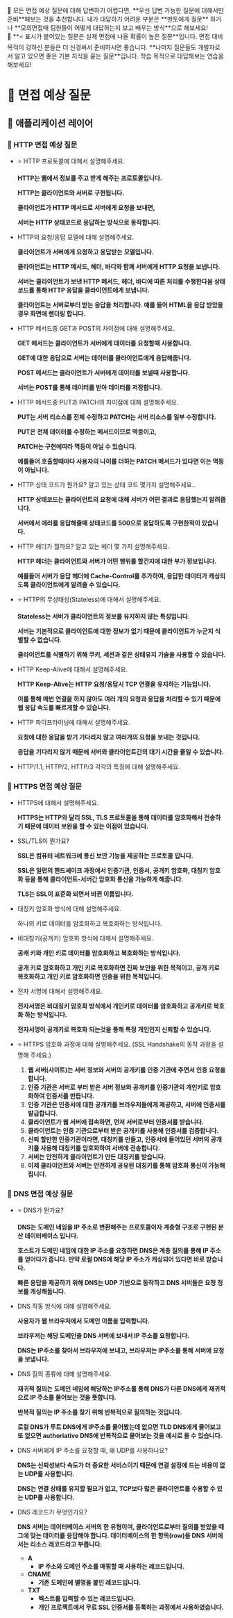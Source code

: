 <aside>
💭 모든 면접 예상 질문에 대해 답변하기 어렵다면, **우선 답변 가능한 질문에 대해서만 준비**해보는 것을 추천합니다. 내가 대답하기 어려운 부분은 **멘토에게 질문** 하거나 **모의면접때 팀원들이 어떻게 대답하는지 보고 배우는 방식**으로 해보세요!

</aside>

<aside>
🚨 **⭐️ 표시가 붙어있는 질문은 실제 면접에 나올 확률이 높은 질문**입니다. 면접 대비 목적이 강하신 분들은 더 신경써서 준비하시면 좋습니다. **나머지 질문들도 개발자로서 알고 있으면 좋은 기본 지식을 묻는 질문**입니다. 학습 목적으로 대답해보는 연습을 해보세요!

</aside>

# 📝 면접 예상 질문

## 📌 애플리케이션 레이어

### 📎 HTTP 면접 예상 질문

- ⭐️ HTTP 프로토콜에 대해서 설명해주세요.
    
    **HTTP는 웹에서 정보를 주고 받게 해주는 프로토콜입니다.**
    
    **HTTP는 클라이언트와 서버로 구현됩니다.**
    
    **클라이언트가 HTTP 메서드로 서버에게 요청을 보내면,**
    
    **서버는 HTTP 상태코드로 응답하는 방식으로 동작합니다.**
    
- HTTP의 요청/응답 모델에 대해 설명해주세요.
    
    **클라이언트가 서버에게 요청하고 응답받는 모델입니다.**
    
    **클라이언트는 HTTP 메서드, 헤더, 바디와 함께 서버에게 HTTP 요청을 보냅니다.**
    
    **서버는 클라이언트가 보낸 HTTP 메서드, 헤더, 바디에 따른 처리를 수행한다음 상태코드를 통해 HTTP 응답을 클라이언트에게 보냅니다.** 
    
    **클라이언트는 서버로부터 받는 응답을 처리합니다. 예를 들어 HTML을 응답 받았을 경우 화면에 렌더링 합니다.**
    
- HTTP 메서드중 GET과 POST의 차이점에 대해 설명해주세요.
    
    **GET 메서드는 클라이언트가 서버에게 데이터를 요청할때 사용합니다.** 
    
    **GET에 대한 응답으로 서버는 데이터를 클라이언트에게 응답해줍니다.**
    
    **POST 메서드는 클라이언트가 서버에게 데이터를 보낼때 사용합니다.** 
    
    **서버는 POST를 통해 데이터를 받아 데이터를 저장합니다.**
    
- HTTP 메서드중 PUT과 PATCH의 차이점에 대해 설명해주세요.
    
    **PUT는 서버 리소스를 전체 수정하고 PATCH는 서버 리소스를 일부 수정합니다.**
    
    **PUT은 전체 데이터를 수정하는 메서드이므로 멱등이고,**
    
    **PATCH는 구현에따라 멱등이 아닐 수 있습니다.** 
    
    **예를들어 호출할때마다 사용자의 나이를 더하는 PATCH 메서드가 있다면 이는 멱등이 아닙니다.**
    
- HTTP 상태 코드가 뭔가요? 알고 있는 상태 코드 몇가지 설명해주세요..
    
    **HTTP 상태코드는 클라이언트의 요청에 대해 서버가 어떤 결과로 응답했는지 알려줍니다.**
    
    **서버에서 에러를 응답해줄때 상태코드를 500으로 응답하도록 구현한적이 있습니다.**
    
- HTTP 헤더가 뭘까요? 알고 있는 헤더 몇 가지 설명해주세요.
    
    **HTTP 헤더는 클라이언트와 서버가 어떤 행위를 할건지에 대한 부가 정보입니다.** 
    
    **예를들어 서버가 응답 헤더에 Cache-Control를 추가하여, 응답한 데이터가 캐싱되도록 클라이언트에게 알려줄 수 있습니다.** 
    
- ⭐️ HTTP의 무상태성(Stateless)에 대해서 설명해주세요.
    
    **Stateless는 서버가 클라이언트의 정보를 유지하지 않는 특성입니다.**
    
    **서버는 기본적으로 클라이언트에 대한 정보가 없기 때문에 클라이언트가 누군지 식별할 수 없습니다.**
    
    **클라이언트를 식별하기 위해 쿠키, 세션과 같은 상태유지 기술을 사용할 수 있습니다.**
    
- HTTP Keep-Alive에 대해서 설명해주세요.
    
    **HTTP Keep-Alive는 HTTP 요청/응답시 TCP 연결을 유지하는 기능입니다.**
    
    **이를 통해 매번 연결을 하지 않아도 여러 개의 요청과 응답을 처리할 수 있기 때문에 웹 응답 속도를 빠르게할 수 있습니다.**
    
- HTTP 파이프라이닝에 대해서 설명해주세요.
    
    **요청에 대한 응답을 받기 기다리지 않고 여러개의 요청을 보내는 것입니다.**
    
    **응답을 기다리지 않기 때문에 서버와 클라이언트간의 대기 시간을 줄일 수 있습니다.**
    
- HTTP/1.1, HTTP/2, HTTP/3 각각의 특징에 대해 설명해주세요.

### 📎 HTTPS 면접 예상 질문

- HTTPS에 대해서 설명해주세요.
    
    **HTTPS는 HTTP와 달리 SSL, TLS 프로토콜을 통해 데이터를 암호화해서 전송하기 때문에 데이터 보완을 할 수 있는 이점이 있습니다.**
    
- SSL/TLS이 뭔가요?
    
    **SSL은 컴퓨터 네트워크에 통신 보안 기능을 제공하는 프로토콜 입니다.**
    
    **SSL은 일련의 핸드셰이크 과정에서 인증기관, 인증서, 공개키 암호화, 대칭키 암호화 등을 통해 클라이언트-서버간 암호화 통신을 가능하게 해줍니다.** 
    
    **TLS는 SSL이 표준화 되면서 바뀐 이름입니다.**
    
- 대칭키 암호화 방식에 대해 설명해주세요.
    
    하나의 키로 데이터를 암호화하고 복호화하는 방식입니다.
    
- 비대칭키(공개키) 암호화 방식에 대해서 설명해주세요.
    
    **공캐 키와 개인 키로 데이터를 암호화하고 복호화하는 방식입니다.**
    
    **공개 키로 암호화하고 개인 키로 복호화하면 진짜 보안을 위한 목적이고, 공개 키로 복호화하고 개인 키로 암호화하면 인증을 위한 목적입니다.**
    
- 전자 서명에 대해서 설명해주세요.
    
    **전자서명은 비대칭키 암호화 방식에서 개인키로 데이터를 암호화하고 공개키로 복호화 하는 방식입니다.**
    
    **전자서명이 공개키로 복호화 되는것을 통해 특정 개인인지 신뢰할 수 있습니다.**
    
- ⭐️ HTTPS 암호화 과정에 대해 설명해주세요. (SSL Handshake의 동작 과정을 설명해 주세요.)
    1. **웹 서버(사이트)는 서버 정보와 서버의 공개키를 인증 기관에 주면서 인증 요청을 합니다.**
    2. **인증 기관은 서버로 부터 받은 서버 정보와 공개키를 인증기관의 개인키로 암호화하여 인증서를 만듭니다.**
    3. **인증 기관은 인증서에 대한 공개키를 브라우저들에게 제공하고, 서버에 인증서를 발급합니다.**
    4. **클라이언트가 웹 서버에 접속하면, 먼저 서버로부터 인증서를 받습니다.**
    5. **클라이언트는 인증 기관으로부터 받은 공개키를 사용해 인증서를 검증합니다.**
    6. **신뢰 할만한 인증기관이라면, 대칭키를 만들고, 인증서에 들어있던 서버의 공개키를 사용해 대칭키를 암호화하여 서버에 전송합니다.**
    7. **서버는 안전하게 클라이언트가 만든 대칭키를 받습니다.**
    8. **이제 클라이언트와 서버는 안전하게 공유된 대칭키를 통해 암호화 통신이 가능해집니다.** 

### 📎 DNS 면접 예상 질문

- ⭐️ DNS가 뭔가요?
    
    **DNS는 도메인 네임을 IP 주소로 변환해주는 프로토콜이자 계층형 구조로 구현된 분산 데이터베이스 입니다.**
    
    **호스트가 도메인 네임에 대한 IP 주소를 요청하면 DNS은 계층 질의를 통해 IP 주소를 얻어다가 줍니다. 만약 로컬 DNS에 해당 IP 주소가 캐싱되어 있다면 바로 받습니다.**
    
    **빠른 응답을 제공하기 위해 DNS는 UDP 기반으로 동작하고 DNS 서버들은 요청 정보를 캐싱해둡니다.**
    
- DNS 작동 방식에 대해 설명해주세요.
    
    **사용자가 웹 브라우저에서 도메인 이름을 입력합니다.**
    
    **브라우저는 해당 도메인을 DNS 서버에 보내서 IP 주소를 요청합니다.**
    
    **DNS는 IP주소를 찾아서 브라우저에 보내고, 브라우저는 IP주소를 통해 서버에 요청을 보냅니다.**
    
- DNS 질의 종류에 대해 설명해주세요.
    
    **재귀적 질의는 도메인 네임에 해당하는 IP주소를 통해 DNS가 다른 DNS에게 재귀적으로 IP 주소를 물어보는 것을 뜻합니다.**
    
    **반복적 질의는 IP 주소를 찾기 위해 반복적으로 질의하는 것입니다.** 
    
    **로컬 DNS가 루트 DNS에게 IP주소를 물어봤는데 없으면 TLD DNS에게 물어보고 또 없으면 authoriative DNS에 반복적으로 물어보는 것을 예시로 들 수 있습니다.**
    
- DNS 서버에게 IP 주소를 요청할 때, 왜 UDP를 사용하나요?
    
    **DNS는 신뢰성보다 속도가 더 중요한 서비스이기 때문에 연결 설정에 드는 비용이 없는 UDP를 사용합니다.**
    
    **DNS는 연결 상태를 유지할 필요가 없고, TCP보다 많은 클라이언트를 수용할 수 있는 UDP를 사용합니다.**
    
- DNS 레코드가 무엇인가요?
    
    **DNS 서버는 데이터베이스 서버의 한 유형이며, 클라이언트로부터 질의를 받았을 때 그에 맞는 데이터를 응답해야 합니다. 데이터베이스의 한 항목(row)을 DNS 서버에서는 리소스 레코드라고 부릅니다.**
    
    - **A**
        - **IP 주소와 도메인 주소를 매핑할 때 사용하는 레코드입니다.**
    - **CNAME**
        - **기존 도메인에 별명을 붙인 레코드입니다.**
    - **TXT**
        - **텍스트를 입력할 수 있는 레코드입니다.**
        - **개인 프로젝트에서 무료 SSL 인증서를 등록하는 과정에서 사용하였습니다.**
